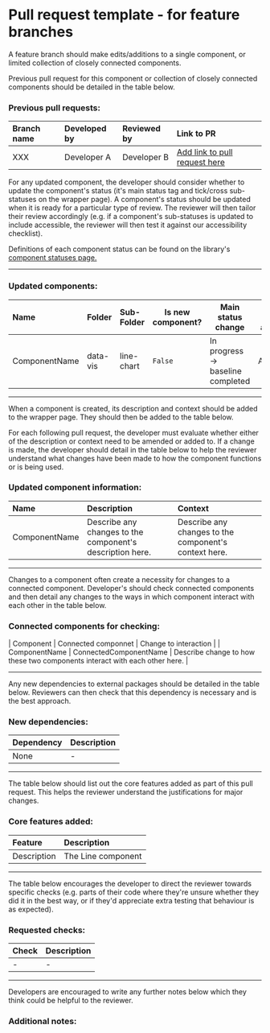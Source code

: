# Pull request template - for feature branches

A feature branch should make edits/additions to a single component, or limited collection of closely connected components.

Previous pull request for this component or collection of closely connected components should be detailed in the table below.

### Previous pull requests:

| Branch name | Developed by | Reviewed by | Link to PR                        |
| :---------- | :----------- | :---------- | :-------------------------------- |
| XXX         | Developer A  | Developer B | [Add link to pull request here]() |

For any updated component, the developer should consider whether to update the component's status (it's main status tag and tick/cross sub-statuses on the wrapper page). A component's status should be updated when it is ready for a particular type of review. The reviewer will then tailor their review accordingly (e.g. if a component's sub-statuses is updated to include accessible, the reviewer will then test it against our accessibility checklist).

Definitions of each component status can be found on the library's [component statuses page.](https://communitiesuk.github.io/mhclg_svelte_component_library/get-started/component-statuses)

---

### Updated components:

| Name          | Folder   | Sub-Folder | Is new component? | Main status change                | Sub-statuses additions |
| :------------ | :------- | :--------- | ----------------- | --------------------------------- | ---------------------- |
| ComponentName | data-vis | line-chart | `False`           | In progress -> baseline completed | Accessible             |

---

When a component is created, its description and context should be added to the wrapper page. They should then be added to the table below.

For each following pull request, the developer must evaluate whether either of the description or context need to be amended or added to. If a change is made, the developer should detail in the table below to help the reviewer understand what changes have been made to how the component functions or is being used.

### Updated component information:

| Name          | Description                                               | Context                                               |
| :------------ | :-------------------------------------------------------- | :---------------------------------------------------- |
| ComponentName | Describe any changes to the component's description here. | Describe any changes to the component's context here. |

---

Changes to a component often create a necessity for changes to a connected component. Developer's should check connected components and then detail any changes to the ways in which component interact with each other in the table below.

### Connected components for checking:

| Component | Connected componnet | Change to interaction |
| ComponentName | ConnectedComponentName | Describe change to how these two components interact with each other here. |

---

Any new dependencies to external packages should be detailed in the table below. Reviewers can then check that this dependency is necessary and is the best approach.

### New dependencies:

| Dependency | Description |
| :--------- | :---------- |
| None       | -           |

---

The table below should list out the core features added as part of this pull request. This helps the reviewer understand the justifications for major changes.

### Core features added:

| Feature     | Description        |
| :---------- | :----------------- |
| Description | The Line component |

---

The table below encourages the developer to direct the reviewer towards specific checks (e.g. parts of their code where they're unsure whether they did it in the best way, or if they'd appreciate extra testing that behaviour is as expected).

### Requested checks:

| Check | Description |
| :---- | :---------- |
| -     | -           |

---

Developers are encouraged to write any further notes below which they think could be helpful to the reviewer.

### Additional notes:
